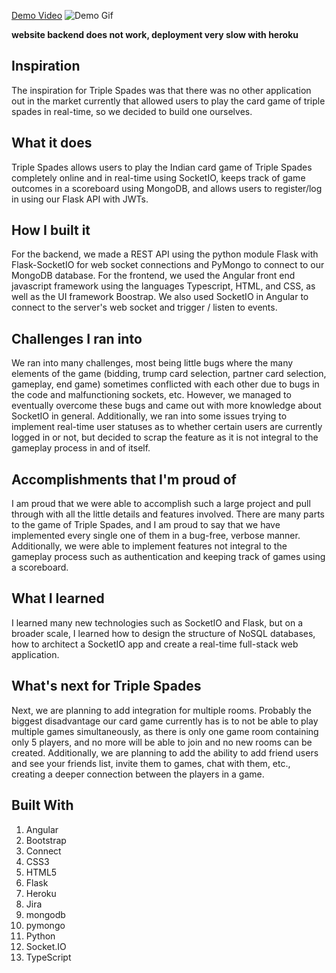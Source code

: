 [Demo Video](https://www.youtube.com/watch?v=-WdOp0SG6MY)
![Demo Gif](https://maheshnat.me/static/media/TripleSpades.a4c96515.gif)

**website backend does not work, deployment very slow with heroku**

## Inspiration

The inspiration for Triple Spades was that there was no other application out in the market currently that allowed users to play the card game of triple spades in real-time, so we decided to build one ourselves.

## What it does

Triple Spades allows users to play the Indian card game of Triple Spades completely online and in real-time using SocketIO, keeps track of game outcomes in a scoreboard using MongoDB, and allows users to register/log in using our Flask API with JWTs.

## How I built it

For the backend, we made a REST API using the python module Flask with Flask-SocketIO for web socket connections and PyMongo to connect to our MongoDB database. For the frontend, we used the Angular front end javascript framework using the languages Typescript, HTML, and CSS, as well as the UI framework Boostrap. We also used SocketIO in Angular to connect to the server's web socket and trigger / listen to events.

## Challenges I ran into

We ran into many challenges, most being little bugs where the many elements of the game (bidding, trump card selection, partner card selection, gameplay, end game) sometimes conflicted with each other due to bugs in the code and malfunctioning sockets, etc. However, we managed to eventually overcome these bugs and came out with more knowledge about SocketIO in general. Additionally, we ran into some issues trying to implement real-time user statuses as to whether certain users are currently logged in or not, but decided to scrap the feature as it is not integral to the gameplay process in and of itself.

## Accomplishments that I'm proud of

I am proud that we were able to accomplish such a large project and pull through with all the little details and features involved. There are many parts to the game of Triple Spades, and I am proud to say that we have implemented every single one of them in a bug-free, verbose manner. Additionally, we were able to implement features not integral to the gameplay process such as authentication and keeping track of games using a scoreboard.

## What I learned

I learned many new technologies such as SocketIO and Flask, but on a broader scale, I learned how to design the structure of NoSQL databases, how to architect a SocketIO app and create a real-time full-stack web application.

## What's next for Triple Spades

Next, we are planning to add integration for multiple rooms. Probably the biggest disadvantage our card game currently has is to not be able to play multiple games simultaneously, as there is only one game room containing only 5 players, and no more will be able to join and no new rooms can be created. Additionally, we are planning to add the ability to add friend users and see your friends list, invite them to games, chat with them, etc., creating a deeper connection between the players in a game.

## Built With

1. Angular
2. Bootstrap
3. Connect
4. CSS3
5. HTML5
6. Flask
7. Heroku
8. Jira
9. mongodb
10. pymongo
11. Python
12. Socket.IO
13. TypeScript
